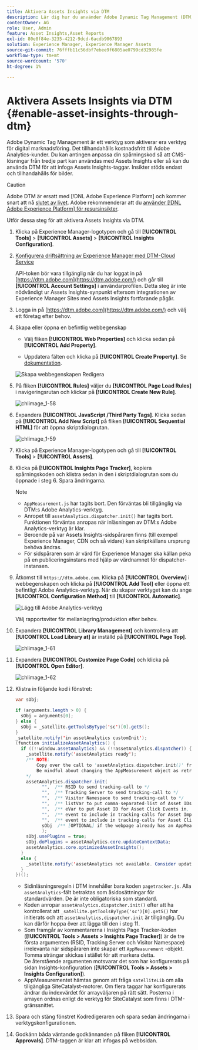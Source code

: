 ```yaml
---
title: Aktivera Assets Insights via DTM
description: Lär dig hur du använder Adobe Dynamic Tag Management (DTM) för att aktivera Assets Insights.
contentOwner: AG
role: User, Admin
feature: Asset Insights,Asset Reports
exl-id: 80e8f84e-3235-4212-9dcd-6acdb9067893
solution: Experience Manager, Experience Manager Assets
source-git-commit: 76fffb11c56dbf7ebee9f6805ae0799cd32985fe
workflow-type: tm+mt
source-wordcount: '570'
ht-degree: 1%

---
```


# Aktivera Assets Insights via DTM {#enable-asset-insights-through-dtm}

Adobe Dynamic Tag Management är ett verktyg som aktiverar era verktyg för digital marknadsföring. Det tillhandahålls kostnadsfritt till Adobe Analytics-kunder. Du kan antingen anpassa din spårningskod så att CMS-lösningar från tredje part kan användas med Assets Insights eller så kan du använda DTM för att infoga Assets Insights-taggar. Insikter stöds endast och tillhandahålls för bilder.

>[!CAUTION]
>
>Adobe DTM är ersatt med [!DNL Adobe Experience Platform] och kommer snart att nå [slutet av livet](https://medium.com/launch-by-adobe/dtm-plans-for-a-sunset-3c6aab003a6f). Adobe rekommenderar att du [använder [!DNL Adobe Experience Platform] för resursinsikter](https://experienceleague.adobe.com/docs/experience-manager-learn/assets/advanced/asset-insights-launch-tutorial.html?lang=sv-SE).

Utför dessa steg för att aktivera Assets Insights via DTM.

1. Klicka på Experience Manager-logotypen och gå till **[!UICONTROL Tools]** > **[!UICONTROL Assets]** > **[!UICONTROL Insights Configuration]**.
1. [Konfigurera driftsättning av Experience Manager med DTM-Cloud Service](/help/sites-administering/dtm.md)

   API-token bör vara tillgänglig när du har loggat in på [https://dtm.adobe.com](https://dtm.adobe.com/) och går till **[!UICONTROL Account Settings]** i användarprofilen. Detta steg är inte nödvändigt ur Assets Insights-synpunkt eftersom integrationen av Experience Manager Sites med Assets Insights fortfarande pågår.

1. Logga in på [https://dtm.adobe.com](https://dtm.adobe.com/) och välj ett företag efter behov.
1. Skapa eller öppna en befintlig webbegenskap

   * Välj fliken **[!UICONTROL Web Properties]** och klicka sedan på **[!UICONTROL Add Property]**.

   * Uppdatera fälten och klicka på **[!UICONTROL Create Property]**. Se [dokumentation](https://experienceleague.adobe.com/docs/experience-manager-learn/getting-started-wknd-tutorial-develop/overview.html?lang=sv-SE).

   ![Skapa webbegenskapen Redigera](assets/Create-edit-web-property.png)

1. På fliken **[!UICONTROL Rules]** väljer du **[!UICONTROL Page Load Rules]** i navigeringsrutan och klickar på **[!UICONTROL Create New Rule]**.

   ![chlimage_1-58](assets/chlimage_1-194.png)

1. Expandera **[!UICONTROL JavaScript /Third Party Tags]**. Klicka sedan på **[!UICONTROL Add New Script]** på fliken **[!UICONTROL Sequential HTML]** för att öppna skriptdialogrutan.

   ![chlimage_1-59](assets/chlimage_1-195.png)

1. Klicka på Experience Manager-logotypen och gå till **[!UICONTROL Tools]** > **[!UICONTROL Assets]**.
1. Klicka på **[!UICONTROL Insights Page Tracker]**, kopiera spårningskoden och klistra sedan in den i skriptdialogrutan som du öppnade i steg 6. Spara ändringarna.

   >[!NOTE]
   >
   >* `AppMeasurement.js` har tagits bort. Den förväntas bli tillgänglig via DTM:s Adobe Analytics-verktyg.
   >* Anropet till `assetAnalytics.dispatcher.init()` har tagits bort. Funktionen förväntas anropas när inläsningen av DTM:s Adobe Analytics-verktyg är klar.
   >* Beroende på var Assets Insights-sidspåraren finns (till exempel Experience Manager, CDN och så vidare) kan skriptkällans ursprung behöva ändras.
   >* För sidspåraren som är värd för Experience Manager ska källan peka på en publiceringsinstans med hjälp av värdnamnet för dispatcher-instansen.

1. Åtkomst till `https://dtm.adobe.com`. Klicka på **[!UICONTROL Overview]** i webbegenskapen och klicka på **[!UICONTROL Add Tool]** eller öppna ett befintligt Adobe Analytics-verktyg. När du skapar verktyget kan du ange **[!UICONTROL Configuration Method]** till **[!UICONTROL Automatic]**.

   ![Lägg till Adobe Analytics-verktyg](assets/Add-Adobe-Analytics-Tool.png)

   Välj rapportsviter för mellanlagring/produktion efter behov.

1. Expandera **[!UICONTROL Library Management]** och kontrollera att **[!UICONTROL Load Library at]** är inställd på **[!UICONTROL Page Top]**.

   ![chlimage_1-61](assets/chlimage_1-197.png)

1. Expandera **[!UICONTROL Customize Page Code]** och klicka på **[!UICONTROL Open Editor]**.

   ![chlimage_1-62](assets/chlimage_1-198.png)

1. Klistra in följande kod i fönstret:

   ```Java
   var sObj;
   
   if (arguments.length > 0) {
     sObj = arguments[0];
   } else {
     sObj = _satellite.getToolsByType('sc')[0].getS();
   }
   _satellite.notify('in assetAnalytics customInit');
   (function initializeAssetAnalytics() {
     if ((!!window.assetAnalytics) && (!!assetAnalytics.dispatcher)) {
       _satellite.notify('assetAnalytics ready');
       /** NOTE:
           Copy over the call to 'assetAnalytics.dispatcher.init()' from Assets Pagetracker
           Be mindful about changing the AppMeasurement object as retrieved above.
       */
       assetAnalytics.dispatcher.init(
             "",  /** RSID to send tracking-call to */
             "",  /** Tracking Server to send tracking-call to */
             "",  /** Visitor Namespace to send tracking-call to */
             "",  /** listVar to put comma-separated-list of Asset IDs for Asset Impression Events in tracking-call, for example, 'listVar1' */
             "",  /** eVar to put Asset ID for Asset Click Events in, for example, 'eVar3' */
             "",  /** event to include in tracking-calls for Asset Impression Events, for example, 'event8' */
             "",  /** event to include in tracking-calls for Asset Click Events, for example, 'event7' */
             sObj  /** [OPTIONAL] if the webpage already has an AppMeasurement object, include the object here. If unspecified, Pagetracker Core shall create its own AppMeasurement object */
             );
       sObj.usePlugins = true;
       sObj.doPlugins = assetAnalytics.core.updateContextData;
       assetAnalytics.core.optimizedAssetInsights();
     }
     else {
       _satellite.notify('assetAnalytics not available. Consider updating the Custom Page Code', 4);
     }
   })();
   ```

   * Sidinläsningsregeln i DTM innehåller bara koden `pagetracker.js`. Alla `assetAnalytics`-fält betraktas som åsidosättningar för standardvärden. De är inte obligatoriska som standard.
   * Koden anropar `assetAnalytics.dispatcher.init()` efter att ha kontrollerat att `_satellite.getToolsByType('sc')[0].getS()` har initierats och att `assetAnalytics,dispatcher.init` är tillgänglig. Du kan därför hoppa över att lägga till den i steg 11.
   * Som framgår av kommentarerna i Insights Page Tracker-koden (**[!UICONTROL Tools > Assets > Insights Page Tracker]**) är de tre första argumenten (RSID, Tracking Server och Visitor Namespace) irrelevanta när sidspåraren inte skapar ett `AppMeasurement` -objekt. Tomma strängar skickas i stället för att markera detta.\
     De återstående argumenten motsvarar det som har konfigurerats på sidan Insights-konfiguration (**[!UICONTROL Tools > Assets > Insights Configuration]**).
   * AppMeasurementet hämtas genom att fråga `satelliteLib` om alla tillgängliga SiteCatalyst-motorer. Om flera taggar har konfigurerats ändrar du indexvärdet för arrayväljaren på rätt sätt. Posterna i arrayen ordnas enligt de verktyg för SiteCatalyst som finns i DTM-gränssnittet.

1. Spara och stäng fönstret Kodredigeraren och spara sedan ändringarna i verktygskonfigurationen.
1. Godkänn båda väntande godkännanden på fliken **[!UICONTROL Approvals]**. DTM-taggen är klar att infogas på webbsidan.
